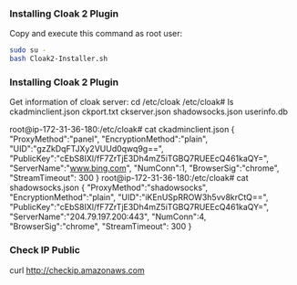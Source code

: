 
### Installing Cloak 2 Plugin
Copy and execute this command as root user:
```bash
sudo su -
bash Cloak2-Installer.sh
```

### Installing Cloak 2 Plugin
Get information of cloak server:
cd /etc/cloak
/etc/cloak# ls
ckadminclient.json  ckport.txt  ckserver.json  shadowsocks.json  userinfo.db

root@ip-172-31-36-180:/etc/cloak# cat ckadminclient.json
{
        "ProxyMethod":"panel",
        "EncryptionMethod":"plain",
        "UID":"gzZkDqFTJXy2VUUd0qwq9g==",
        "PublicKey":"cEbS8IXl/fF7ZrTjE3Dh4mZ5iTGBQ7RUEEcQ461kaQY=",
        "ServerName":"www.bing.com",
        "NumConn":1,
        "BrowserSig":"chrome",
        "StreamTimeout": 300
}
root@ip-172-31-36-180:/etc/cloak# cat shadowsocks.json
{
        "ProxyMethod":"shadowsocks",
        "EncryptionMethod":"plain",
        "UID":"iKEnUSpRROW3h5vv8krCtQ==",
        "PublicKey":"cEbS8IXl/fF7ZrTjE3Dh4mZ5iTGBQ7RUEEcQ461kaQY=",
        "ServerName":"204.79.197.200:443",
        "NumConn":4,
        "BrowserSig":"chrome",
        "StreamTimeout": 300
}

### Check IP Public
curl http://checkip.amazonaws.com

